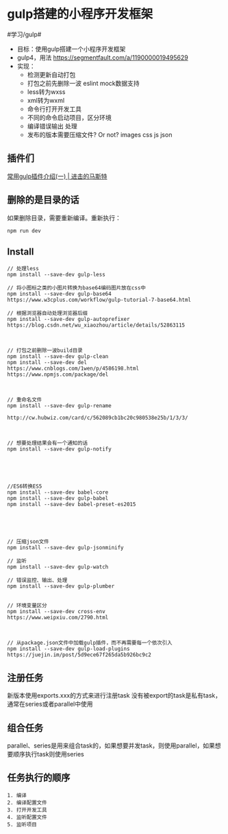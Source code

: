 # gulp搭建的小程序开发框架
#学习/gulp#

* 目标：使用gulp搭建一个小程序开发框架
* gulp4，用法
	https://segmentfault.com/a/1190000019495629
* 实现：
	+ 检测更新自动打包
	+ 打包之前先删除一波
 eslint
	mock数据支持
	+ less转为wxss
	+ xml转为wxml
	+ 命令行打开开发工具
	+ 不同的命令启动项目，区分环境
	+ 编译错误输出 处理
	+ 发布的版本需要压缩文件? Or not?
		images
		css
		js
		json







## 插件们
[常用gulp插件介绍(一) | 进击的马斯特](http://pinkyjie.com/2015/08/02/commonly-used-gulp-plugins-part-1/)


## 删除的是目录的话
如果删除目录，需要重新编译。重新执行：
```
npm run dev
```


## Install
```
// 处理less
npm install --save-dev gulp-less

// 将小图标之类的小图片转换为base64编码图片放在css中
npm install --save-dev gulp-base64
https://www.w3cplus.com/workflow/gulp-tutorial-7-base64.html

// 根据浏览器自动处理浏览器后缀
npm install --save-dev gulp-autoprefixer
https://blog.csdn.net/wu_xiaozhou/article/details/52863115



// 打包之前删除一波build目录
npm install --save-dev gulp-clean
npm install --save-dev del
https://www.cnblogs.com/1wen/p/4586198.html
https://www.npmjs.com/package/del



// 重命名文件
npm install --save-dev gulp-rename

http://cw.hubwiz.com/card/c/562089cb1bc20c980538e25b/1/3/3/



// 想要处理结果会有一个通知的话
npm install --save-dev gulp-notify





//ES6转换ES5
npm install --save-dev babel-core
npm install --save-dev gulp-babel
npm install --save-dev babel-preset-es2015





// 压缩json文件
npm install --save-dev gulp-jsonminify

// 监听
npm install --save-dev gulp-watch

// 错误监控、输出、处理
npm install --save-dev gulp-plumber


// 环境变量区分
npm install --save-dev cross-env
https://www.weipxiu.com/2790.html



// 从package.json文件中加载gulp插件，而不再需要每一个依次引入
npm install --save-dev gulp-load-plugins
https://juejin.im/post/5d9ece67f265da5b926bc9c2

```



## 注册任务
新版本使用exports.xxx的方式来进行注册task
没有被export的task是私有task，通常在series或者parallel中使用


## 组合任务
parallel、series是用来组合task的，如果想要并发task，则使用parallel，如果想要顺序执行task则使用series


## 任务执行的顺序
	1. 编译
	2. 编译配置文件
	3. 打开开发工具
	4. 监听配置文件
	5. 监听项目

